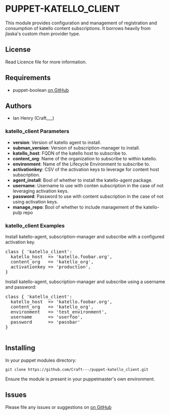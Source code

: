 # PUPPET-KATELLO_CLIENT

This module provides configuration and management of registration and consumption of katello content subscriptions.
It borrows heavily from jlaska's custom rhsm provider type.

## License

Read Licence file for more information.

## Requirements
* puppet-boolean [on GitHub](https://github.com/adrienthebo/puppet-boolean)

## Authors
* Ian Henry (Craft___)


### katello_client Parameters
- **version**: Version of katello agent to install.
- **subman_version**: Version of subscription-manager to install.
- **katello_host**: FQDN of the katello host to subscribe to.
- **content_org**: Name of the organization to subscribe to within katello.
- **environment**: Name of the Lifecycle Environment to subscribe to.
- **activationkey**: CSV of the activation keys to leverage for content host subscription.
- **agent_install**: Bool of whether to install the katello-agent package.
- **username**: Username to use with conten subscription in the case of not leveraging activation keys.
- **password**: Password to use with content subscription in the case of not using activation keys.
- **manage_repo**: Bool of whether to include management of the katello-pulp repo

### katello_client Examples

Install katello-agent, subscription-manager and subscribe with a configured
activation key.

<pre>
class { 'katello_client':
  katello_host  => 'katello.foobar.org', 
  content_org   => 'katello_org',
  activationkey => 'production',
}
</pre>

Install katello-agent, subscription-manager and subscribe using a username and password:

<pre>
class { 'katello_client':
  katello_host  => 'katello.foobar.org',
  content_org   => 'katello_org',
  environment   => 'test_environment',
  username      => 'userfoo',
  password      => 'passbar'
}

</pre>

## Installing

In your puppet modules directory:

    git clone https://github.com/Craft---/puppet-katello_client.git

Ensure the module is present in your puppetmaster's own environment.

## Issues

Please file any issues or suggestions on [on GitHub](https://github.com/Craft---/puppet-katello_client/issues)

